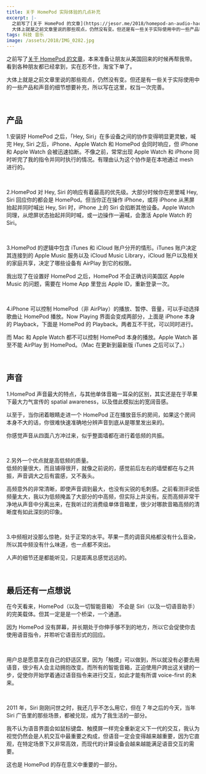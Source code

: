 ```yaml
---
title: 关于 HomePod 实际体验的几点补充
excerpt: |-
  之前写了[关于 HomePod 的文章](https://jesor.me/2018/homepod-an-audio-hacking-speaker/)，本来准备让朋友从美国回来的时候再帮我带。看到各种朋友都已经拿到，实在忍不住，淘宝下单了。  
  大体上就是之前文章里说的那些观点，仍然没有变。但还是有一些关于实际使用中的一些产品和声音的细节想要补充，所以写在这里，权当一次完善。
tags: 科技 音乐
image: /assets/2018/IMG_0282.jpg
---
```


之前写了[关于 HomePod 的文章](/2018/homepod-an-audio-hacking-speaker/)，本来准备让朋友从美国回来的时候再帮我带。看到各种朋友都已经拿到，实在忍不住，淘宝下单了。

大体上就是之前文章里说的那些观点，仍然没有变。但还是有一些关于实际使用中的一些产品和声音的细节想要补充，所以写在这里，权当一次完善。

<br>

## 产品
1.安装好 HomePod 之后，「Hey, Siri」在多设备之间的协作变得明显更灵敏，喊完 Hey, Siri 之后，iPhone、Apple Watch 和 HomePod 会同时响应，但 iPhone 和 Apple Watch 会被迅速掐断。不像之前，常常出现 Apple Watch 和 iPhone 同时听完了我的指令并同时执行的情况。有理由认为这个协作是在本地通过 mesh 进行的。

<br>

2.HomePod 对 Hey, Siri 的响应有着最高的优先级。大部分时候你在房里喊 Hey, Siri 回应你的都会是 HomePod。但当你正在操作 iPhone，或将 iPhone 从黑屏抬起并同时喊出 Hey, Siri 时，iPhone 上的 Siri 会掐断其他设备。Apple Watch 同理，从熄屏状态抬起并同时喊，或一边操作一遍喊，会激活 Apple Watch 的 Siri。

<br>

3.HomePod 的逻辑中包含 iTunes 和 iCloud 账户分开的情形。iTunes 账户决定其连接到的 Apple Music 服务以及 iCloud Music Library，iCloud 账户以及相关的家庭共享，决定了哪些设备有 AirPlay 到它的权限。

我出现了在设置好 HomePod 之后，HomePod 不会正确访问美国区 Apple Music 的问题，需要在 Home App 里登出 Apple ID，重新登录一次。

<br>

4.iPhone 可以控制 HomePod（非 AirPlay）的播放、暂停、音量，可以手动选择歌曲让 HomePod 播放。Now Playing 界面会变成两部分，上面是 iPhone 本身的 Playback，下面是 HomePod 的 Playback。两者互不干扰，可以同时进行。

而 Mac 和 Apple Watch 都不可以控制 HomePod 本身的播放。Apple Watch 甚至不能 AirPlay 到 HomePod。（Mac 在更新到最新版 iTunes 之后可以了。）

<br>

## 声音
1.HomePod 声音最大的特点，与其他单体音箱一耳朵的区别，其实还是在于苹果下最大力气宣传的 spatial awareness，以及借此模拟出的宽阔音感。

以至于，当你闭着眼睛走进一个 HomePod 正在播放音乐的房间，如果这个房间本身不大的话，你很难快速准确地分辨声音到底从是哪里发出来的。

你感觉声音从四面八方冲过来，似乎整面墙都在进行着低频的共振。

<br>

2.另外一个优点就是高低频的质量。  
低频的量很大，而且铺得很开，就像之前说的，感觉前后左右的墙壁都在与之共振，声音调大之后有震感，又不轰头。

高频意外的非常清晰，即使声音调到最大，也没有尖锐的毛刺感。之前看测评说低频量太大，我以为低频掩盖了大部分的中高频，但实际上并没有。反而高频非常干净地从声音中分离出来，在我听过的消费级单体音箱里，很少对哪款音箱高频的清晰度有如此深刻的印象。

<br>

3.中频相对没那么惊艳，处于正常的水平。苹果一贯的调音风格都没有什么音染，所以其中频没有什么味道，也一点都不突出。

人声的细节还是都能听见，只是距离总感觉远远的。

<br>

## 最后还有一点想说
在今天看来，HomePod（以及一切智能音箱） 不会是 Siri（以及一切语音助手） 的完美载体。但其一定是是一个桥梁，一个通道。

因为 HomePod 没有屏幕，并长期处于你伸手够不到的地方，所以它会促使你去使用语音指令，并聆听它语音形式的回应。

<br>

用户总是愿意呆在自己的舒适区里，因为「触摸」可以做到，所以就没有必要去用语音，很少有人会主动拥抱改变。而所有的智能音箱，正迫使用户跨出这关键的一步，促使你开始学着通过语音指令来进行交互，如此才能有所谓 voice-first 的未来。

<br>

2011 年，Siri 刚刚问世之时，我还几乎不怎么用它，但在 7 年之后的今天，当年 Siri 广告里的那些场景，都被兑现，成为了我生活的一部分。

我不认为语音界面会如鼠标键盘、触摸屏一样完全重新定义下一代的交互，我认为视觉仍然会是人机交互中最重要之构成，但语音一定会变得越来越重要，因为它直观，在特定场景下又非常高效，而现代的计算设备会越来越能满足语音交互的需要。

这也是 HomePod 的存在意义中重要的一部分。
